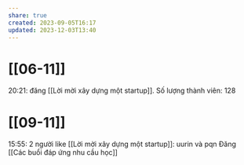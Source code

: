 ```yaml
---
share: true
created: 2023-09-05T16:17
updated: 2023-12-03T13:40
---
```

# [[06-11]]
20:21: đăng [[Lời mời xây dựng một startup]]. Số lượng thành viên: 128
# [[09-11]]
15:55: 2 người like [[Lời mời xây dựng một startup]]: uurin và pqn
Đăng [[Các buổi đáp ứng nhu cầu học]]
